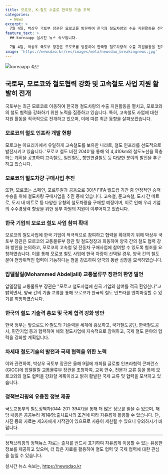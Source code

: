 ```yaml
---
title: 모로코, K-철도 수출로 한국형 기술 주목
categories:
  - News
excerpt: >
  7월 4일, 박상우 국토부 장관은 모로코를 방문하여 한국형 철도차량의 수출 지원활동을 전개했다. 모로코는 아프리카에서 철도 인프라를 개발하는 선도국가로, 2040년까지 4,410km의 철도노선을 확장할 계획이다. 또한, 30년 FIFA 월드컵을 위해 5조 원 규모의 철도차량 구매사업을 추진 중이며, 한국 기업의 수주경쟁력을 높이기 위해 정부 차원의 수주지원이 이뤄졌다. 모로코는 한국의 철도 기술력을 환영하며, 양국 간 협력을 통해 동반 성장을 기대하고 있다. 이에 박상우 장관은 모로코와의 철도 협력을 강화하기 위해 GICC에 압델잘릴 교통물류부 장관을 초청하며, 해외철도사업 수주를 지원할 계획이라고 밝혔다.
feature_text: >
  ## koreaapp 실시간 뉴스 속보입니다.

  7월 4일, 박상우 국토부 장관은 모로코를 방문하여 한국형 철도차량의 수출 지원활동을 전개했다. 모로코는 아프리카에서 철도 인프라를 개발하는 선도국가로, 2040년까지 4,410km의 철도노선을 확장할 계획이다. 또한, 30년 FIFA 월드컵을 위해 5조 원 규모의 철도차량 구매사업을 추진 중이며, 한국 기업의 수주경쟁력을 높이기 위해 정부 차원의 수주지원이 이뤄졌다. 모로코는 한국의 철도 기술력을 환영하며, 양국 간 협력을 통해 동반 성장을 기대하고 있다. 이에 박상우 장관은 모로코와의 철도 협력을 강화하기 위해 GICC에 압델잘릴 교통물류부 장관을 초청하며, 해외철도사업 수주를 지원할 계획이라고 밝혔다.
image: 'https://newsdao.kr/res/images/meta/newsdao_breakingnews.jpg'
---
```


<p><img src="https://newsdao.kr/res/images/meta/newsdao_breakingnews.jpg" alt="koreaapp 속보" /></p>

<h2 data-ke-size="size26">국토부, 모로코와 철도협력 강화 및 고속철도 사업 지원 활발히 전개</h2>

<p data-ke-size="size16">국토부는 최근 모로코로 이동하여 한국형 철도차량의 수출 지원활동을 펼치고, 모로코와의 철도 협력을 강화하기 위한 노력을 집중하고 있습니다. 특히, 고속철도 사업에 대한 지원 활동을 적극적으로 전개하고 있으며, 이에 따른 최근 동향을 살펴보겠습니다.</p>

<h3 data-ke-size="size24">모로코의 철도 인프라 개발 현황</h3>

<p data-ke-size="size16">모로코는 아프리카에서 유일하게 고속철도를 보유한 나라로, 철도 인프라를 선도적으로 발전시키고 있습니다. '모로코 철도 비전 2040'을 통해 약 4,410km의 철도노선을 확충하는 계획을 공표하여 고속철도, 일반철도, 항만연결철도 등 다양한 분야의 발전을 추구하고 있습니다.</p>

<h3 data-ke-size="size24">모로코의 철도차량 구매사업 추진</h3>

<p data-ke-size="size16">또한, 모로코는 스페인, 포르투갈과 공동으로 30년 FIFA 월드컵 기간 중 안정적인 승객 수송을 위해 철도차량 구매사업을 추진 중에 있습니다. 고속철, 준고속철, 도시 간 메트로, 도시 내 메트로 등 다양한 유형의 철도차량을 구매할 예정이며, 이로 인해 우리 기업의 수주경쟁력 향상을 위한 정부 차원의 지원이 이루어지고 있습니다.</p>

<h3 data-ke-size="size24">한국 기업의 모로코 철도 사업 참여 확대</h3>

<p data-ke-size="size16">모로코의 철도사업에 한국 기업이 적극적으로 참여하고 협력을 확대하기 위해 박상우 국토부 장관은 모로코의 교통물류부 장관 및 철도청장과 회동하여 양국 간의 철도 협력 강화 방안을 논의하고, 모로코의 고속철 및 전동차 구매사업에 참여할 수 있도록 협조를 요청하였습니다. 이를 통해 모로코 철도 사업에 한국 차량이 선택될 경우, 양국 간의 철도 분야 전방위적인 협력이 가능하다는 점을 강조하여 양국의 동반 성장을 모색하였습니다.</p>

<h3 data-ke-size="size24">압델잘릴(Mohammed Abdeljalil) 교통물류부 장관의 환영 발언</h3>

<p data-ke-size="size16">압델잘릴 교통물류부 장관은 "모로코 철도사업에 한국 기업의 참여를 적극 환영한다"고 밝히면서, 양국 간의 기술 교류를 통해 모로코가 한국의 철도 인프라를 벤치마킹할 수 있기를 희망하였습니다.</p>

<h3 data-ke-size="size24">한국의 철도 기술력 홍보 및 국제 협력 강화 방안</h3>

<p data-ke-size="size16">한국 정부는 앞으로도 K-철도의 기술력을 세계에 홍보하고, 국가철도공단, 한국철도공사, 민간기업 등과 협력하여 해외 철도사업에 지속적으로 참여하고, 국제 철도 분야의 협력을 강화할 계획입니다.</p>

<h3 data-ke-size="size24">차세대 철도기술의 발전과 국제 협력을 위한 노력</h3>

<p data-ke-size="size16">이와 관련하여, 박상우 국토부 장관은 올해 9월에 개최될 글로벌 인프라협력 콘퍼런스(GICC)에 압델잘릴 교통물류부 장관을 초청하여, 교육 연수, 전문가 교류 등을 통해 모로코와의 철도 협력을 강화할 계획이라고 밝혀 활발한 국제 교류 및 협력을 모색하고 있습니다.</p>

<h3 data-ke-size="size24">정책브리핑의 유용한 정보 제공</h3>

<p data-ke-size="size16">국토교통부의 철도정책과(044-201-3947)을 통해 더 많은 정보를 얻을 수 있으며, 해당 내용은 공공누리 제1유형:출처표시의 조건에 따라 자유롭게 활용할 수 있습니다. 단, 사진 등의 자료는 제3자에게 저작권이 있으므로 사용이 제한될 수 있으니 유의하시기 바랍니다.</p>

<hr>

<p data-ke-size="size16">정책브리핑의 정책뉴스 자료는 출처를 반드시 표기하여 자유롭게 이용할 수 있는 유용한 정보를 제공하고 있으며, 더 많은 자료를 활용하여 철도 협력 및 국제 협력에 대한 관심을 높일 수 있습니다.</p>
실시간 뉴스 속보는, <a href="https://newsdao.kr" rel="dofollow">https://newsdao.kr</a>


